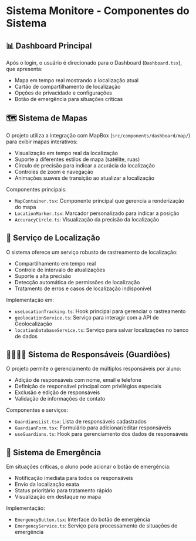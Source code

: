 
# Sistema Monitore - Componentes do Sistema

## 📊 Dashboard Principal

Após o login, o usuário é direcionado para o Dashboard (`Dashboard.tsx`), que apresenta:

- Mapa em tempo real mostrando a localização atual
- Cartão de compartilhamento de localização
- Opções de privacidade e configurações
- Botão de emergência para situações críticas

## 🗺️ Sistema de Mapas

O projeto utiliza a integração com MapBox (`src/components/dashboard/map/`) para exibir mapas interativos:

- Visualização em tempo real da localização
- Suporte a diferentes estilos de mapa (satélite, ruas)
- Círculo de precisão para indicar a acurácia da localização
- Controles de zoom e navegação
- Animações suaves de transição ao atualizar a localização

Componentes principais:
- `MapContainer.tsx`: Componente principal que gerencia a renderização do mapa
- `LocationMarker.tsx`: Marcador personalizado para indicar a posição
- `AccuracyCircle.ts`: Visualização da precisão da localização

## 📍 Serviço de Localização

O sistema oferece um serviço robusto de rastreamento de localização:

- Compartilhamento em tempo real
- Controle de intervalo de atualizações
- Suporte a alta precisão
- Detecção automática de permissões de localização
- Tratamento de erros e casos de localização indisponível

Implementação em:
- `useLocationTracking.ts`: Hook principal para gerenciar o rastreamento
- `geolocationService.ts`: Serviço para interagir com a API de Geolocalização
- `locationDatabaseService.ts`: Serviço para salvar localizações no banco de dados

## 👨‍👩‍👧‍👦 Sistema de Responsáveis (Guardiões)

O projeto permite o gerenciamento de múltiplos responsáveis por aluno:

- Adição de responsáveis com nome, email e telefone
- Definição de responsável principal com privilégios especiais
- Exclusão e edição de responsáveis
- Validação de informações de contato

Componentes e serviços:
- `GuardiansList.tsx`: Lista de responsáveis cadastrados
- `GuardianForm.tsx`: Formulário para adicionar/editar responsáveis
- `useGuardians.ts`: Hook para gerenciamento dos dados de responsáveis

## 🚨 Sistema de Emergência

Em situações críticas, o aluno pode acionar o botão de emergência:

- Notificação imediata para todos os responsáveis
- Envio da localização exata
- Status prioritário para tratamento rápido
- Visualização em destaque no mapa

Implementação:
- `EmergencyButton.tsx`: Interface do botão de emergência
- `EmergencyService.ts`: Serviço para processamento de situações de emergência

